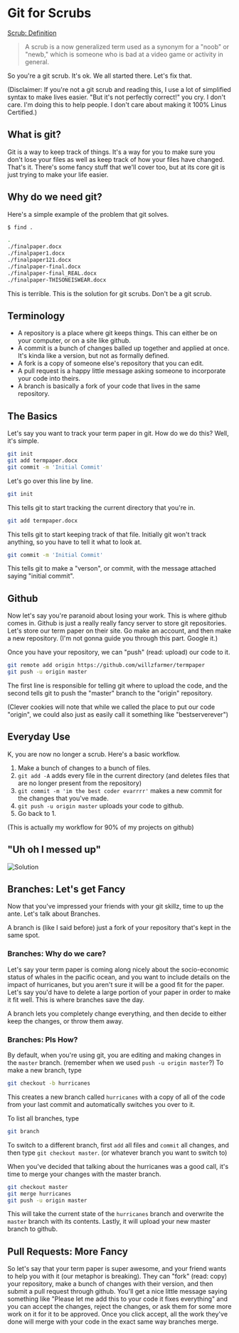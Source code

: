 # Git for Scrubs

[Scrub: Definition](http://www.urbandictionary.com/define.php?term=scrub)

>  A scrub is a now generalized term used as a synonym for a "noob" or "newb," which is someone who is bad at a video
>  game or activity in general. 

So you're a git scrub. It's ok. We all started there. Let's fix that.

(Disclaimer: If you're not a git scrub and reading this, I use a lot of simplified syntax to make lives easier. "But
it's not perfectly correct!" you cry. I don't care. I'm doing this to help people. I don't care about making it 100%
Linus Certified.)

## What is git?

Git is a way to keep track of things. It's a way for you to make sure you don't lose your files as well as keep track of
how your files have changed. That's it. There's some fancy stuff that we'll cover too, but at its core git is just
trying to make your life easier.

## Why do we need git?

Here's a simple example of the problem that git solves.

```bash
$ find .

.
./finalpaper.docx
./finalpaper1.docx
./finalpaper121.docx
./finalpaper-final.docx
./finalpaper-final_REAL.docx
./finalpaper-THISONEISWEAR.docx
```

This is terrible. This is the solution for git scrubs. Don't be a git scrub.

## Terminology

* A repository is a place where git keeps things. This can either be on your computer, or on a site like github.
* A commit is a bunch of changes balled up together and applied at once. It's kinda like a version, but not as formally
  defined.
* A fork is a copy of someone else's repository that you can edit.
* A pull request is a happy little message asking someone to incorporate your code into theirs.
* A branch is basically a fork of your code that lives in the same repository.

## The Basics

Let's say you want to track your term paper in git. How do we do this? Well, it's simple.

```bash
git init
git add termpaper.docx
git commit -m 'Initial Commit'
```

Let's go over this line by line.

```bash
git init
```

This tells git to start tracking the current directory that you're in.

```bash
git add termpaper.docx
```

This tells git to start keeping track of that file. Initially git won't track anything, so you have to tell it what to
look at.

```bash
git commit -m 'Initial Commit'
```

This tells git to make a "verson", or commit, with the message attached saying "initial commit".

## Github

Now let's say you're paranoid about losing your work. This is where github comes in. Github is just a really really
fancy server to store git repositories. Let's store our term paper on their site. Go make an account, and then make a
new repository. (I'm not gonna guide you through this part. Google it.)

Once you have your repository, we can "push" (read: upload) our code to it.

```bash
git remote add origin https://github.com/willzfarmer/termpaper
git push -u origin master
```

The first line is responsible for telling git where to upload the code, and the second tells git to push the "master"
branch to the "origin" repository.

(Clever cookies will note that while we called the place to put our code "origin", we could also just as easily call it
something like "bestserverever")

## Everyday Use

K, you are now no longer a scrub. Here's a basic workflow.

1. Make a bunch of changes to a bunch of files.
2. `git add -A` adds every file in the current directory (and deletes files that are no longer present from the
   repository)
3. `git commit -m 'im the best coder evarrrr'` makes a new commit for the changes that you've made.
4. `git push -u origin master` uploads your code to github.
5. Go back to 1.

(This is actually my workflow for 90% of my projects on github)

## "Uh oh I messed up"

![Solution](https://imgs.xkcd.com/comics/git.png)

## Branches: Let's get Fancy

Now that you've impressed your friends with your git skillz, time to up the ante. Let's talk about Branches.

A branch is (like I said before) just a fork of your repository that's kept in the same spot.

### Branches: Why do we care?

Let's say your term paper is coming along nicely about the socio-economic status of whales in the pacific ocean, and you
want to include details on the impact of hurricanes, but you aren't sure it will be a good fit for the paper. Let's say
you'd have to delete a large portion of your paper in order to make it fit well. This is where branches save the day.

A branch lets you completely change everything, and then decide to either keep the changes, or throw them away.

### Branches: Pls How?

By default, when you're using git, you are editing and making changes in the `master` branch. (remember when we used
`push -u origin master`?) To make a new branch, type

```bash
git checkout -b hurricanes
```

This creates a new branch called `hurricanes` with a copy of all of the code from your last commit and automatically
switches you over to it.

To list all branches, type

```bash
git branch
```

To switch to a different branch, first `add` all files and `commit` all changes, and then type `git checkout master`.
(or whatever branch you want to switch to)

When you've decided that talking about the hurricanes was a good call, it's time to merge your changes with the master
branch.

```bash
git checkout master
git merge hurricanes
git push -u origin master
```

This will take the current state of the `hurricanes` branch and overwrite the `master` branch with its contents. Lastly,
it will upload your new master branch to github.

## Pull Requests: More Fancy

So let's say that your term paper is super awesome, and your friend wants to help you with it (our metaphor is
breaking). They can "fork" (read: copy) your repository, make a bunch of changes with their version, and then submit a
pull request through github. You'll get a nice little message saying something like "Please let me add this to your code
it fixes everything" and you can accept the changes, reject the changes, or ask them for some more work on it for it to
be approved. Once you click accept, all the work they've done will merge with your code in the exact same way branches
merge.
